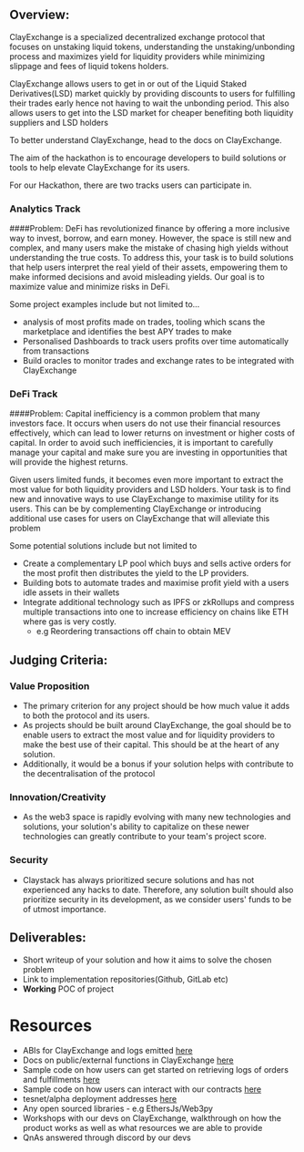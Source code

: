 ## Overview:

ClayExchange is a specialized decentralized exchange protocol that focuses on unstaking liquid tokens, understanding the unstaking/unbonding process and maximizes yield for liquidity providers while minimizing slippage and fees of liquid tokens holders.

ClayExchange allows users to get in or out of the Liquid Staked Derivatives(LSD) market quickly by providing discounts to users for fulfilling their trades early hence not having to wait the unbonding period. This also allows users to get into the LSD market for cheaper benefiting both liquidity suppliers and LSD holders

To better understand ClayExchange, head to the docs on ClayExchange.

The aim of the hackathon is to  encourage developers to build solutions or tools to help elevate ClayExchange for its users.

For our Hackathon, there are two tracks users can participate in. 

### Analytics Track

####Problem:
DeFi has revolutionized finance by offering a more inclusive way to invest, borrow, and earn money. However, the space is still new and complex, and many users make the mistake of chasing high yields without understanding the true costs. To address this, your task is to build solutions that help users interpret the real yield of their assets, empowering them to make informed decisions and avoid misleading yields. Our goal is to maximize value and minimize risks in DeFi.

Some project examples include but not limited to…

- analysis of most profits made on trades, tooling which scans the marketplace and identifies the best APY trades to make
- Personalised Dashboards to track users profits over time automatically from transactions
- Build oracles to monitor trades and exchange rates to be integrated with ClayExchange


### DeFi Track

####Problem:
Capital inefficiency is a common problem that many investors face. It occurs when users do not use their financial resources effectively, which can lead to lower returns on investment or higher costs of capital. In order to avoid such inefficiencies, it is important to carefully manage your capital and make sure you are investing in opportunities that will provide the highest returns.

Given users limited funds, it becomes even more important to extract the most value for both liquidity providers and LSD holders. Your task is to find new and innovative ways to use ClayExchange to maximise utility for its users. This can be by complementing ClayExchange or introducing additional use cases for users on ClayExchange that will alleviate this problem

Some potential solutions include but not limited to

- Create a complementary LP pool which buys and sells active orders for the most profit then distributes the yield to the LP providers.
- Building bots to automate trades and maximise profit yield with a users idle assets in their wallets
- Integrate additional technology such as IPFS or zkRollups and compress multiple transactions into one to increase efficiency on chains like ETH where gas is very costly.
    - e.g Reordering transactions off chain to obtain MEV


## Judging Criteria:

### Value Proposition

- The primary criterion for any project should be how much value it adds to both the protocol and its users.
- As projects should be built around ClayExchange, the goal should be to enable users to extract the most value and for liquidity providers to make the best use of their capital. This should be at the heart of any solution.
- Additionally, it would be a bonus if your solution helps with contribute to the decentralisation of the protocol


### Innovation/Creativity

- As the web3 space is rapidly evolving with many new technologies and solutions, your solution's ability to capitalize on these newer technologies can greatly contribute to your team's project score.


### Security

- Claystack has always prioritized secure solutions and has not experienced any hacks to date. Therefore, any solution built should also prioritize security in its development, as we consider users' funds to be of utmost importance.


## Deliverables:

- Short writeup of your solution and how it aims to solve the chosen problem
- Link to implementation repositories(Github, GitLab etc)
- **Working** POC of project


# Resources

- ABIs for ClayExchange and logs emitted [here](docs/hackathon/functionAbis_logs.md)
- Docs on public/external functions in ClayExchange [here](docs/clayexchange/overview.md)
- Sample code on how users can get started on retrieving logs of orders and fulfillments [here](docs/hackathon/sample_getLogs.md)
- Sample code on how users can interact with our contracts [here](docs/hackathon/sample_orders.md)
- tesnet/alpha deployment addresses [here](docs/hackathon/deployments.json)
- Any open sourced libraries - e.g EthersJs/Web3py
- Workshops with our devs on ClayExchange, walkthrough on how the product works as well as what resources we are able to provide
- QnAs answered through discord by our devs 
